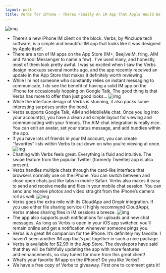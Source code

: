 ```yaml
---
layout: post
title: Verbs for iPhone - Theres Finally An IM App That Apple Would Be Proud Of
---
```

![img](http://media.idownloadblog.com/wp-content/uploads/2011/01/VerbsApp-Banner.png)
* There’s a new iPhone IM client on the block. Verbs, by #include tech software, is a simple and beautiful IM app that looks like it was designed by Apple itself.
* There are a ton of IM apps on the App Store (IM+, BeejiveIM, fring, AIM and Yahoo! Messenger to name a few).  I’ve used many, and honestly, most of them look pretty awful. I was so excited when I saw the Verbs design mockups several months ago, and the app recently received an update in the App Store that makes it definitely worth reviewing.
* While I’m not someone who constantly relies on instant messaging to communicate, I do see the benefit of having a solid IM app on the iPhone for occasionally hopping on Google Talk. The good thing is that Verbs has more to offer than just good looks…
![img](http://media.idownloadblog.com/wp-content/uploads/2011/01/List-of-VerbsApp-Features.png)
* While the interface design of Verbs is stunning, it also packs some interesting surprises under the hood.
* Verbs supports Google Talk, AIM and MobileMe chat. Once you log into your account(s), you have a clean and simple layout for viewing and communicating with your friends. The AIM chat integration is really nice. You can edit an avatar, set your status message, and add buddies within the app.
* If you have lots of friends in your IM account, you can create “favorites” lists within Verbs to cut down on who you’re viewing at once.
![img](http://media.idownloadblog.com/wp-content/uploads/2011/01/Accounts-and-Buddies-VerbsApp-e1295728425485.png)
* Chatting with Verbs feels great. Everything is fluid and intuitive. The swipe feature from the popular Twitter (formerly Tweetie) app is also present.
* Verbs handles multiple chats through the card-like interface that browsers normally use on the iPhone. You can switch between and close open chats just like tabs in mobile Safari. Verbs also makes it easy to send and receive media and files in your mobile chat session. You can send and receive photos and video straight from the iPhone’s camera roll as well.
![img](http://media.idownloadblog.com/wp-content/uploads/2011/01/Chats-in-Verbs-e1295728953516.png)
* Verbs goes the extra mile with its CloudApp and Droplr integration. If you use either file sharing service (I highly recommend CloudApp), Verbs makes sharing files in IM sessions a breeze.
![img](http://media.idownloadblog.com/wp-content/uploads/2011/01/Sending-a-File-in-Verbs-e1295754151942.png)
* The app also supports push notifications for uploads and new chat messages. As long as Verbs is open in your iOS app switcher, you’ll remain online and get a notification whenever someone pings you.
* Verbs is a great IM companion for the iPhone. It’s definitely my favorite. I haven’t seen another IM app that’s put together in such a nice package.
* Verbs is available for $2.99 in the App Store. The develepors have said that they will be faithfully updating the app with more features and enhancements, so stay tuned for more from this great client!
* What’s your favorite IM app on the iPhone? Do you like Verbs?
* We have a free copy of Verbs to giveaway. First one to comment gets it!

